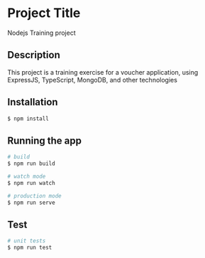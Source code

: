 # Project Title

Nodejs Training project

## Description

This project is a training exercise for a voucher application, using ExpressJS, TypeScript, MongoDB, and other technologies

## Installation

```bash
$ npm install
```

## Running the app

```bash
# build
$ npm run build

# watch mode
$ npm run watch

# production mode
$ npm run serve
```

## Test

```bash
# unit tests
$ npm run test

```